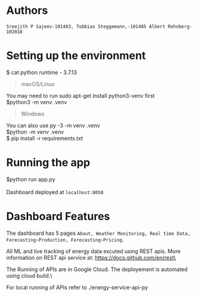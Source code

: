 # Authors
`Sreejith P Sajeev-101483, Tobbias Steggemann,-101485 Albert Rehnberg-102018`

# Setting up the environment
$ cat python runtime - 3.7.13
>macOS/Linux

You may need to run sudo apt-get install python3-venv first\
$python3 -m venv .venv
>Windows

You can also use py -3 -m venv .venv\
$python -m venv .venv\
$ pip install -r requirements.txt

# Running the app
$python run  app.py\
\
Dashboard deployed at `localhost:8050`

# Dashboard Features

The dashboard has 5  pages `About, Weather Monitoring, Real time Data, Forecasting~Production, Forecasting~Pricing`.

All ML and live tracking of energy data excuted using REST apis. More information on REST api service at: https://docs.github.com/en/rest\

The Running of APIs are in Google Cloud. The deployement is automated using cloud build.\

For local running of APIs refer to ./energy-service-api-py






